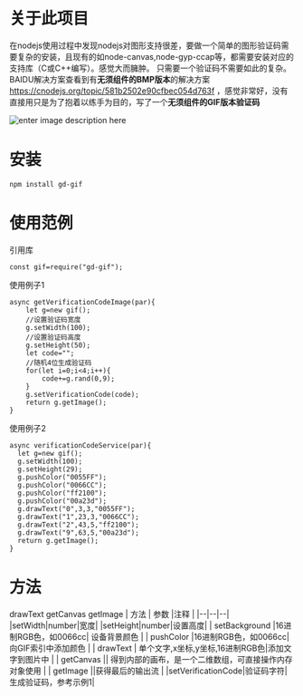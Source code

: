 # 关于此项目

在nodejs使用过程中发现nodejs对图形支持很差，要做一个简单的图形验证码需要复杂的安装，且现有的如node-canvas,node-gyp-ccap等，都需要安装对应的支持库（C或C++编写）。感觉大而臃肿。
只需要一个验证码不需要如此的复杂。
BAIDU解决方案查看到有**无须组件的BMP版本**的解决方案
https://cnodejs.org/topic/581b2502e90cfbec054d763f
，感觉非常好，没有直接用只是为了抱着以练手为目的，写了一个**无须组件的GIF版本验证码**

![enter image description here](https://github.com/pzzcn/gd-gif/blob/master/1.png?raw=true)

# 安装

    npm install gd-gif

# 使用范例

引用库

    const gif=require("gd-gif");

使用例子1

    async getVerificationCodeImage(par){
        let g=new gif();
        //设置验证码宽度
        g.setWidth(100);
        //设置验证码高度
        g.setHeight(50);
        let code="";
        //随机4位生成验证码
        for(let i=0;i<4;i++){
            code+=g.rand(0,9);
        }
        g.setVerificationCode(code);
        return g.getImage();
    }
   使用例子2

    async verificationCodeService(par){
      let g=new gif();
      g.setWidth(100);
      g.setHeight(29);
      g.pushColor("0055FF");
      g.pushColor("0066CC");
      g.pushColor("ff2100");
      g.pushColor("00a23d");
      g.drawText("0",3,3,"0055FF");
      g.drawText("1",23,3,"0066CC");
      g.drawText("2",43,5,"ff2100");
      g.drawText("9",63,5,"00a23d");
      return g.getImage();
    }

# 方法





drawText
getCanvas
getImage
| 方法 | 参数 |注释 |
|--|--|--|
|setWidth|number|宽度|
|setHeight|number|设置高度|
| setBackground |16进制RGB色，如0066cc| 设备背景颜色 |
| pushColor |16进制RGB色，如0066cc| 向GIF索引中添加颜色 |
| drawText | 单个文字,x坐标,y坐标,16进制RGB色|添加文字到图片中 |
| getCanvas || 得到内部的画布，是一个二维数组，可直接操作内存对象使用 |
| getImage ||获得最后的输出流 |
|setVerificationCode|验证码字符|生成验证码，参考示例1|


